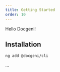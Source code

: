 ```yaml
---
title: Getting Started
order: 10
---
```


Hello Docgeni!

## Installation

```
ng add @docgeni/cli
```

...
